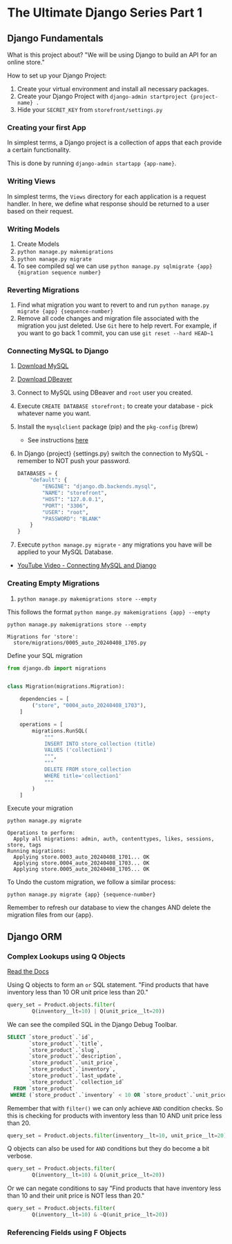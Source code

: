 # The Ultimate Django Series Part 1

## Django Fundamentals

What is this project about? "We will be using Django to build an API for an online store."

How to set up your Django Project:

1. Create your virtual environment and install all necessary packages.
2. Create your Django Project with `django-admin startproject {project-name} .`
3. Hide your `SECRET_KEY` from `storefront/settings.py`

### Creating your first App

In simplest terms, a Django project is a collection of apps that each provide a certain functionality.

This is done by running `django-admin startapp {app-name}`.

### Writing Views

In simplest terms, the `Views` directory for each application is a request handler. In here, we define what response should be returned to a user based on their request.

### Writing Models

1. Create Models
2. `python manage.py makemigrations`
3. `python manage.py migrate`
4. To see compiled sql we can use `python manage.py sqlmigrate {app} {migration sequence number}`

### Reverting Migrations

1. Find what migration you want to revert to and run `python manage.py migrate {app} {sequence-number}`
2. Remove all code changes and migration file associated with the migration you just deleted. Use `Git` here to help revert. For example, if you want to go back 1 commit, you can use `git reset --hard HEAD~1`

### Connecting MySQL to Django

1. [Download MySQL](https://dev.mysql.com/downloads/mysql/)
2. [Download DBeaver](https://dbeaver.io/download/)
3. Connect to MySQL using DBeaver and `root` user you created.
4. Execute `CREATE DATABASE storefront;` to create your database - pick whatever name you want.

5. Install the `mysqlclient` package (pip) and the `pkg-config` (brew)

   * See instructions [here](https://pypi.org/project/mysqlclient/)

6. In Django {project} {settings.py} switch the connection to MySQL - remember to NOT push your password.

    ```python
    DATABASES = {
        "default": {
            "ENGINE": "django.db.backends.mysql",
            "NAME": "storefront",
            "HOST": "127.0.0.1",
            "PORT": "3306",
            "USER": "root",
            "PASSWORD": "BLANK"
        }
    }
    ```

7. Execute `python manage.py migrate` - any migrations you have will be applied to your MySQL Database.

* [YouTube Video - Connecting MySQL and Django](https://www.youtube.com/watch?v=SNyCV8vOr-g&ab_channel=StudyGyaan)

### Creating Empty Migrations

1. `python manage.py makemigrations store --empty`

This follows the format `python mange.py makemigrations {app} --empty`

```text
python manage.py makemigrations store --empty

Migrations for 'store':
  store/migrations/0005_auto_20240408_1705.py
```

Define your SQL migration

```python
from django.db import migrations


class Migration(migrations.Migration):

    dependencies = [
        ("store", "0004_auto_20240408_1703"),
    ]

    operations = [
        migrations.RunSQL(
            """ 
            INSERT INTO store_collection (title)
            VALUES ('collection1')
            """,
            """ 
            DELETE FROM store_collection
            WHERE title='collection1'
            """
        )
    ]
```

Execute your migration

```terminal
python manage.py migrate

Operations to perform:
  Apply all migrations: admin, auth, contenttypes, likes, sessions, store, tags
Running migrations:
  Applying store.0003_auto_20240408_1701... OK
  Applying store.0004_auto_20240408_1703... OK
  Applying store.0005_auto_20240408_1705... OK
```

To Undo the custom migration, we follow a similar process:

`python manage.py migrate {app} {sequence-number}`

Remember to refresh our database to view the changes AND delete the migration files from our {app}.

## Django ORM

### Complex Lookups using Q Objects

[Read the Docs](https://docs.djangoproject.com/en/5.0/topics/db/queries/#complex-lookups-with-q-objects)

Using Q objects to form an `or` SQL statement. "Find products that have inventory less than 10 OR unit price less than 20."

```python
query_set = Product.objects.filter(
        Q(inventory__lt=10) | Q(unit_price__lt=20))
```

We can see the compiled SQL in the Django Debug Toolbar.

```SQL
SELECT `store_product`.`id`,
       `store_product`.`title`,
       `store_product`.`slug`,
       `store_product`.`description`,
       `store_product`.`unit_price`,
       `store_product`.`inventory`,
       `store_product`.`last_update`,
       `store_product`.`collection_id`
  FROM `store_product`
 WHERE (`store_product`.`inventory` < 10 OR `store_product`.`unit_price` < 20)
```

Remember that with `filter()` we can only achieve `AND` condition checks. So this is checking for products with inventory less than 10 AND unit price less than 20. 

```python
query_set = Product.objects.filter(inventory__lt=10, unit_price__lt=20)
```

Q objects can also be used for `AND` conditions but they do become a bit verbose. 

```python
query_set = Product.objects.filter(
        Q(inventory__lt=10) & Q(unit_price__lt=20))
```

Or we can negate conditions to say "Find products that have inventory less than 10 and their unit price is NOT less than 20."

```python
query_set = Product.objects.filter(
        Q(inventory__lt=10) & ~Q(unit_price__lt=20))
```

### Referencing Fields using F Objects
